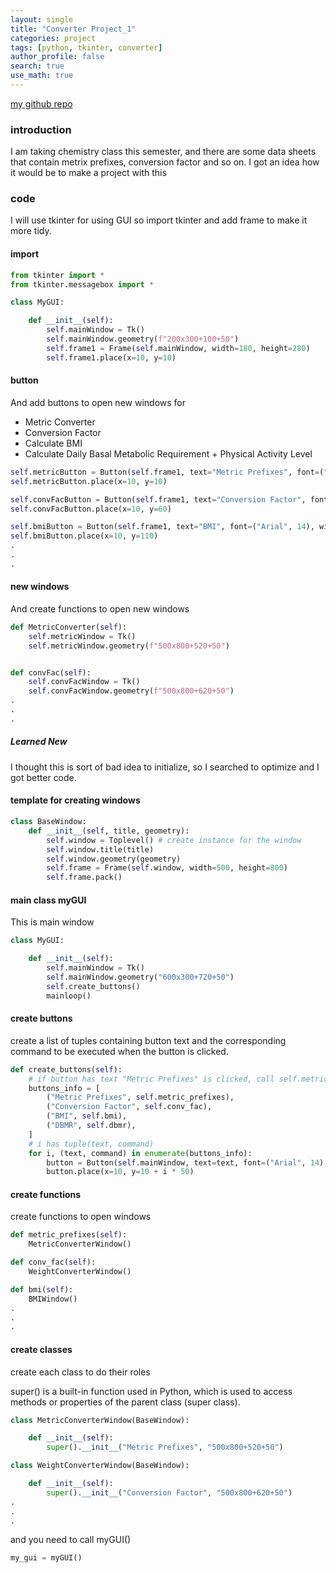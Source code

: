 ```yaml
---
layout: single
title: "Converter Project_1"
categories: project
tags: [python, tkinter, converter]
author_profile: false
search: true
use_math: true
---
```


[my github repo](https://github.com/HenryChung98/converter)

### introduction

I am taking chemistry class this semester, and there are some data sheets that contain metrix prefixes, conversion factor and so on. I got an idea how it would be to make a project with this

### code

I will use tkinter for using GUI so import tkinter and add frame to make it more tidy.

#### import

```python
from tkinter import *
from tkinter.messagebox import *

class MyGUI:

    def __init__(self):
        self.mainWindow = Tk()
        self.mainWindow.geometry(f"200x300+100+50")
        self.frame1 = Frame(self.mainWindow, width=180, height=280)
        self.frame1.place(x=10, y=10)
```

#### button

And add buttons to open new windows for

- Metric Converter
- Conversion Factor
- Calculate BMI
- Calculate Daily Basal Metabolic Requirement + Physical Activity Level

```python
self.metricButton = Button(self.frame1, text="Metric Prefixes", font=("Arial", 14), width=15, command=self.MetricConverter)
self.metricButton.place(x=10, y=10)

self.convFacButton = Button(self.frame1, text="Conversion Factor", font=("Arial", 14), width=15, command=self.convFac)
self.convFacButton.place(x=10, y=60)

self.bmiButton = Button(self.frame1, text="BMI", font=("Arial", 14), width=15, command=self.bmi)
self.bmiButton.place(x=10, y=110)
.
.
.
```

#### new windows

And create functions to open new windows

```python
def MetricConverter(self):
    self.metricWindow = Tk()
    self.metricWindow.geometry(f"500x800+520+50")


def convFac(self):
    self.convFacWindow = Tk()
    self.convFacWindow.geometry(f"500x800+620+50")
.
.
.
```

##### Learned New

I thought this is sort of bad idea to initialize, so I searched to optimize and I got better code.

#### template for creating windows

```python
class BaseWindow:
    def __init__(self, title, geometry):
        self.window = Toplevel() # create instance for the window
        self.window.title(title)
        self.window.geometry(geometry)
        self.frame = Frame(self.window, width=500, height=800)
        self.frame.pack()
```

#### main class myGUI

This is main window

```python
class MyGUI:

    def __init__(self):
        self.mainWindow = Tk()
        self.mainWindow.geometry("600x300+720+50")
        self.create_buttons()
        mainloop()


```

#### create buttons

create a list of tuples containing button text and the corresponding command to be executed when the button is clicked.

```python
def create_buttons(self):
    # if button has text "Metric Prefixes" is clicked, call self.metric_prefixes
    buttons_info = [
        ("Metric Prefixes", self.metric_prefixes),
        ("Conversion Factor", self.conv_fac),
        ("BMI", self.bmi),
        ("DBMR", self.dbmr),
    ]
    # i has tuple(text, command)
    for i, (text, command) in enumerate(buttons_info):
        button = Button(self.mainWindow, text=text, font=("Arial", 14), width=15, command=command)
        button.place(x=10, y=10 + i * 50)
```

#### create functions

create functions to open windows

```python
def metric_prefixes(self):
    MetricConverterWindow()

def conv_fac(self):
    WeightConverterWindow()

def bmi(self):
    BMIWindow()
.
.
.
```

#### create classes

create each class to do their roles

super() is a built-in function used in Python, which is used to access methods or properties of the parent class (super class).

```python
class MetricConverterWindow(BaseWindow):

    def __init__(self):
        super().__init__("Metric Prefixes", "500x800+520+50")

class WeightConverterWindow(BaseWindow):

    def __init__(self):
        super().__init__("Conversion Factor", "500x800+620+50")
.
.
.
```

and you need to call myGUI()

```python
my_gui = myGUI()
```
